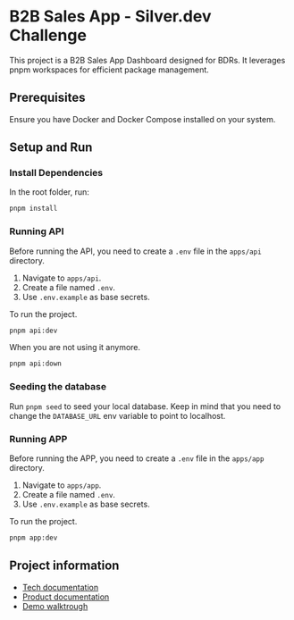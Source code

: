 # B2B Sales App - Silver.dev Challenge

This project is a B2B Sales App Dashboard designed for BDRs. It leverages pnpm workspaces for efficient package management.

## Prerequisites
Ensure you have Docker and Docker Compose installed on your system.

## Setup and Run

### Install Dependencies
In the root folder, run:
```bash
pnpm install
```

### Running API
Before running the API, you need to create a `.env` file in the `apps/api` directory.

1. Navigate to `apps/api`.
2. Create a file named `.env`.
3. Use `.env.example` as base secrets.

To run the project.
```bash
pnpm api:dev
```

When you are not using it anymore.
```bash
pnpm api:down
```

### Seeding the database
Run `pnpm seed` to seed your local database. 
Keep in mind that you need to change the `DATABASE_URL` env variable to point to localhost.

### Running APP
Before running the APP, you need to create a `.env` file in the `apps/app` directory.

1. Navigate to `apps/app`.
2. Create a file named `.env`.
3. Use `.env.example` as base secrets.

To run the project.
```bash
pnpm app:dev
```

## Project information

* [Tech documentation](https://www.notion.so/Tech-b830771c75b94393b7636d35b86a9ab3)
* [Product documentation](https://www.notion.so/Product-6b602039b30447329e58e7f147ed2199)
* [Demo walktrough](https://www.notion.so/Demo-a4c84e8cb6794538a67ea75fd14928f2)



